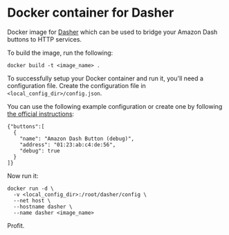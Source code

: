# Docker container for Dasher

Docker image for [Dasher](https://github.com/maddox/dasher) which can be used to bridge your Amazon Dash buttons to HTTP services.

To build the image, run the following:

```
docker build -t <image_name> .
```

To successfully setup your Docker container and run it, you'll need a configuration file. Create the configuration file in `<local_config_dir>/config.json`.

You can use the following example configuration or create one by following [the official instructions](https://github.com/maddox/dasher):

```
{"buttons":[
  {
    "name": "Amazon Dash Button (debug)",
    "address": "01:23:ab:c4:de:56",
    "debug": true
  }
]}
```

Now run it:

```
docker run -d \
  -v <local_config_dir>:/root/dasher/config \
  --net host \
  --hostname dasher \
  --name dasher <image_name>
```

Profit.
